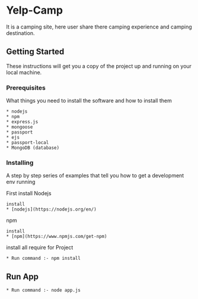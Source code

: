 # Yelp-Camp
It is a camping site, here user share there camping experience and camping destination.

## Getting Started

These instructions will get you a copy of the project up and running on your local machine.

### Prerequisites

What things you need to install the software and how to install them

```
* nodejs 
* npm 
* express.js 
* mongoose 
* passport 
* ejs  
* passport-local 
* MongoDB (database)
```

### Installing

A step by step series of examples that tell you how to get a development env running

First install Nodejs

```
install 
* [nodejs](https://nodejs.org/en/)
```
npm

```
install 
* [npm](https://www.npmjs.com/get-npm)
```
install all require for Project 

```
* Run command :- npm install 

```


## Run App

```
* Run command :- node app.js
```




